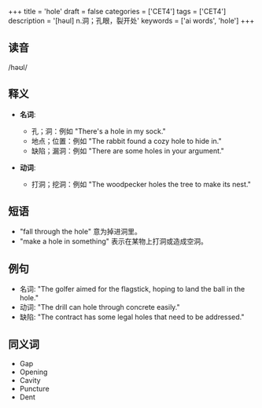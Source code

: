 +++
title = 'hole'
draft = false
categories = ['CET4']
tags = ['CET4']
description = '[həul] n.洞；孔眼，裂开处'
keywords = ['ai words', 'hole']
+++

## 读音
/həʊl/

## 释义
- **名词**:
  - 孔；洞：例如 "There's a hole in my sock."
  - 地点；位置：例如 "The rabbit found a cozy hole to hide in."
  - 缺陷；漏洞：例如 "There are some holes in your argument."

- **动词**:
  - 打洞；挖洞：例如 "The woodpecker holes the tree to make its nest."

## 短语
- "fall through the hole" 意为掉进洞里。
- "make a hole in something" 表示在某物上打洞或造成空洞。

## 例句
- 名词: "The golfer aimed for the flagstick, hoping to land the ball in the hole."
- 动词: "The drill can hole through concrete easily."
- 缺陷: "The contract has some legal holes that need to be addressed."

## 同义词
- Gap
- Opening
- Cavity
- Puncture
- Dent

